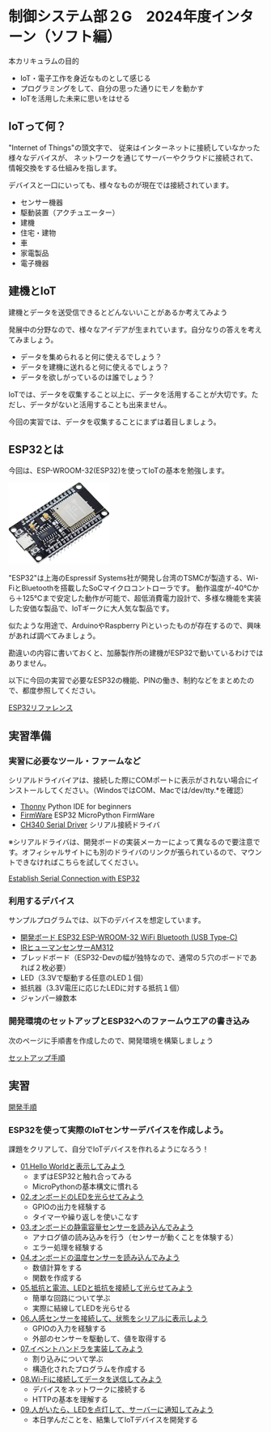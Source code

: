 # 制御システム部２G　2024年度インターン（ソフト編）

本カリキュラムの目的

- IoT・電子工作を身近なものとして感じる
- プログラミングをして、自分の思った通りにモノを動かす
- IoTを活用した未来に思いをはせる

## IoTって何？

"Internet of Things"の頭文字で、
従来はインターネットに接続していなかった様々なデバイスが、
ネットワークを通じてサーバーやクラウドに接続されて、情報交換をする仕組みを指します。

デバイスと一口にいっても、様々なものが現在では接続されています。

- センサー機器
- 駆動装置（アクチュエーター）
- 建機
- 住宅・建物
- 車
- 家電製品
- 電子機器

## 建機とIoT

建機とデータを送受信できるとどんないいことがあるか考えてみよう

発展中の分野なので、様々なアイデアが生まれています。自分なりの答えを考えてみましょう。

- データを集められると何に使えるでしょう？
- データを建機に送れると何に使えるでしょう？
- データを欲しがっているのは誰でしょう？

IoTでは、データを収集すること以上に、データを活用することが大切です。ただし、データがないと活用することも出来ません。

今回の実習では、データを収集することにまずは着目しましょう。

## ESP32とは

今回は、ESP-WROOM-32(ESP32)を使ってIoTの基本を勉強します。

<img alt="esp32" src="esp32_doc/esp32.jpg" width="200pix"/>

"ESP32"は上海のEspressif Systems社が開発し台湾のTSMCが製造する、Wi-FiとBluetoothを搭載したSoCマイクロコントローラです。
動作温度が-40℃から＋125℃まで安定した動作が可能で、超低消費電力設計で、多様な機能を実装した安価な製品で、IoTギークに大人気な製品です。

似たような用途で、ArduinoやRaspberry Piといったものが存在するので、興味があれば調べてみましょう。

勘違いの内容に書いておくと、加藤製作所の建機がESP32で動いているわけではありません。

以下に今回の実習で必要なESP32の機能、PINの働き、制約などをまとめたので、都度参照してください。

[ESP32リファレンス](esp32_doc/ReadMe.md)

## 実習準備

### 実習に必要なツール・ファームなど

シリアルドライバイアは、接続した際にCOMポートに表示がされない場合にインストールしてください。（WindosではCOM、Macでは/dev/tty.*を確認）

- [Thonny](https://thonny.org/) Python IDE for beginners
- [FirmWare](https://micropython.org/download/ESP32_GENERIC/) ESP32 MicroPython FirmWare
- [CH340 Serial Driver](esp32_doc/CH341SER.zip) シリアル接続ドライバ

※シリアルドライバは、開発ボードの実装メーカーによって異なるので要注意です。オフィシャルサイトにも別のドライバのリンクが張られているので、マウントできなければこちらを試してください。

[Establish Serial Connection with ESP32](https://docs.espressif.com/projects/esp-idf/en/stable/esp32/get-started/establish-serial-connection.html)

### 利用するデバイス

サンプルプログラムでは、以下のデバイスを想定しています。

- [開発ボード ESP32 ESP-WROOM-32 WiFi Bluetooth (USB Type-C)](https://www.amazon.co.jp/gp/product/B0C1444DRX/ref=ppx_yo_dt_b_asin_title_o03_s00?ie=UTF8&th=1)
- [IRヒューマンセンサーAM312](https://www.amazon.co.jp/gp/product/B084VMYMFZ/ref=ppx_yo_dt_b_asin_title_o02_s00?ie=UTF8&th=1)
- ブレッドボード（ESP32-Devの幅が独特なので、通常の５穴のボードであれば２枚必要）
- LED（3.3Vで駆動する任意のLED１個）
- 抵抗器（3.3V電圧に応じたLEDに対する抵抗１個）
- ジャンパー線数本

### 開発環境のセットアップとESP32へのファームウエアの書き込み

次のページに手順書を作成したので、開発環境を構築しましょう

[セットアップ手順](esp32_doc/setup.md)

## 実習

[開発手順](esp32_doc/development.md)

### ESP32を使って実際のIoTセンサーデバイスを作成しよう。

課題をクリアして、自分でIoTデバイスを作れるようになろう！

- [01.Hello Worldと表示してみよう](practice01/ReadMe.md)
  - まずはESP32と触れ合ってみる
  - MicroPythonの基本構文に慣れる
- [02.オンボードのLEDを光らせてみよう](practice02/ReadMe.md)
  - GPIOの出力を経験する
  - タイマーや繰り返しを使いこなす 
- [03.オンボードの静電容量センサーを読み込んでみよう](practice03/ReadMe.md)
  - アナログ値の読み込みを行う（センサーが動くことを体験する）
  - エラー処理を経験する 
- [04.オンボードの温度センサーを読み込んでみよう](practice04/ReadMe.md)
  - 数値計算をする
  - 関数を作成する
- [05.抵抗と電流、LEDと抵抗を接続して光らせてみよう](practice05/ReadMe.md)
  - 簡単な回路について学ぶ
  - 実際に結線してLEDを光らせる
- [06.人感センサーを接続して、状態をシリアルに表示しよう](practice06/ReadMe.md)
  - GPIOの入力を経験する
  - 外部のセンサーを駆動して、値を取得する
- [07.イベントハンドラを実装してみよう](practice07/ReadMe.md)
  - 割り込みについて学ぶ
  - 構造化されたプログラムを作成する
- [08.Wi-Fiに接続してデータを送信してみよう](practice08/ReadMe.md)
  - デバイスをネットワークに接続する
  - HTTPの基本を理解する
- [09.人がいたら、LEDを点灯して、サーバーに通知してみよう](practice09/ReadMe.md)
  - 本日学んだことを、結集してIoTデバイスを開発する

